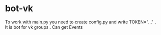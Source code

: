 # bot-vk

To work with main.py you need to create config.py and write TOKEN="..." . It is bot for vk groups . Can get Events 
